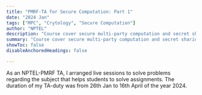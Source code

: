 ```yaml
---
title: "PMRF-TA for Secure Computation: Part 1"
date: "2024 Jan"
tags: ["MPC", "Crytology", "Secure Computation"]
author: "NPTEL"
description: "Course cover secure multi-party computation and secret sharing protocols." 
summary: "Course cover secure multi-party computation and secret sharing protocols." 
showToc: false
disableAnchoredHeadings: false

---
```

As an NPTEL-PMRF TA, I arranged live sessions to solve problems regarding the subject that helps students to solve assignments. The duration of my TA-duty was from 26th Jan to 16th April of the year 2024.
